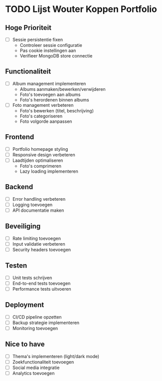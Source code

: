 # TODO Lijst Wouter Koppen Portfolio

## Hoge Prioriteit
- [ ] Sessie persistentie fixen
  - Controleer sessie configuratie
  - Pas cookie instellingen aan
  - Verifieer MongoDB store connectie

## Functionaliteit
- [ ] Album management implementeren
  - Albums aanmaken/bewerken/verwijderen
  - Foto's toevoegen aan albums
  - Foto's herordenen binnen albums
- [ ] Foto management verbeteren
  - Foto's bewerken (titel, beschrijving)
  - Foto's categoriseren
  - Foto volgorde aanpassen

## Frontend
- [ ] Portfolio homepage styling
- [ ] Responsive design verbeteren
- [ ] Laadtijden optimaliseren
  - Foto's comprimeren
  - Lazy loading implementeren

## Backend
- [ ] Error handling verbeteren
- [ ] Logging toevoegen
- [ ] API documentatie maken

## Beveiliging
- [ ] Rate limiting toevoegen
- [ ] Input validatie verbeteren
- [ ] Security headers toevoegen

## Testen
- [ ] Unit tests schrijven
- [ ] End-to-end tests toevoegen
- [ ] Performance tests uitvoeren

## Deployment
- [ ] CI/CD pipeline opzetten
- [ ] Backup strategie implementeren
- [ ] Monitoring toevoegen

## Nice to have
- [ ] Thema's implementeren (light/dark mode)
- [ ] Zoekfunctionaliteit toevoegen
- [ ] Social media integratie
- [ ] Analytics toevoegen 